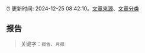 :alarm_clock: 更新时间: 2024-12-25 08:42:10。[文章来源](/README.md)、[文章分类](/TAGS.md)

## 报告


> 关键字：`报告`、`月报`



